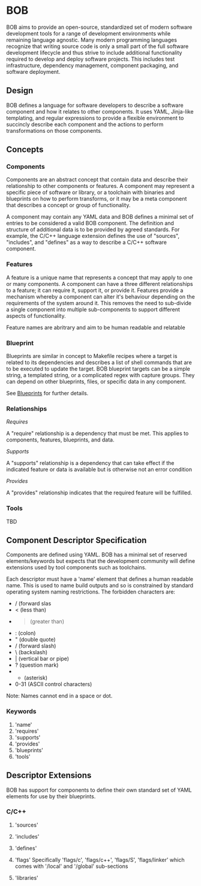 # BOB

BOB aims to provide an open-source, standardized set of modern software development tools for a range of development environments while remaining language agnostic.
Many modern programming languages recognize that writing source code is only a small part of the full software development lifecycle and thus strive to include additional functionality required to develop and deploy software projects. This includes test infrastructure, dependency management, component packaging, and software deployment.

## Design
BOB defines a language for software developers to describe a software component and how it relates to other components.
It uses YAML, Jinja-like templating, and regular expressions to provide a flexible environment to succincly describe each component and the actions to perform transformations on those components.

## Concepts
### Components
Components are an abstract concept that contain data and describe their relationship to other components or features.
A component may represent a specific piece of software or library, or a toolchain with binaries and blueprints on how to perform transforms, or it may be a meta component that describes a concept or group of functionality.

A component may contain any YAML data and BOB defines a minimal set of entries to be considered a valid BOB component.
The definition and structure of additional data is to be provided by agreed standards. For example, the C/C++ language extension defines the use of "sources", "includes", and "defines" as a way to describe a C/C++ software component.

### Features
A feature is a unique name that represents a concept that may apply to one or many components. A component can have a three different relationships to a feature; it can require it, support it, or provide it.
Features provide a mechanism whereby a component can alter it's behaviour depending on the requirements of the system around it. This removes the need to sub-divide a single component into multiple sub-components to support different aspects of functionality.

Feature names are abritrary and aim to be human readable and relatable

### Blueprint
Blueprints are similar in concept to Makefile recipes where a target is related to its dependencies and describes a list of shell commands that are to be executed to update the target.
BOB blueprint targets can be a simple string, a templated string, or a complicated regex with capture groups. They can depend on other blueprints, files, or specific data in any component.

See [Blueprints](docs/blueprints.md) for further details.

### Relationships
*Requires*

A "require" relationship is a dependency that must be met. This applies to components, features, blueprints, and data.

*Supports*

A "supports" relationship is a dependency that can take effect if the indicated feature or data is available but is otherwise not an error condition

*Provides*

A "provides" relationship indicates that the required feature will be fulfilled.

### Tools
TBD

## Component Descriptor Specification
Components are defined using YAML. BOB has a minimal set of reserved elements/keywords but expects that the development community will define extensions used by tool components such as toolchains.

Each descriptor must have a 'name' element that defines a human readable name. This is used to name build outputs and so is constrained by standard operating system naming restrictions.
The forbidden characters are:

- / (forward slas
- < (less than)
- > (greater than)
- : (colon)
- " (double quote)
- / (forward slash)
- \ (backslash)
- | (vertical bar or pipe)
- ? (question mark)
- * (asterisk)
- 0-31 (ASCII control characters)

Note: Names cannot end in a space or dot.

### Keywords

1. 'name'
2. 'requires'
3. 'supports'
4. 'provides'
5. 'blueprints'
6. 'tools'

## Descriptor Extensions
BOB has support for components to define their own standard set of YAML elements for use by their blueprints.

### C/C++

1. 'sources'

2. 'includes'

3. 'defines'

4. 'flags'
Specifically 'flags/c', 'flags/c++', 'flags/S', 'flags/linker' which comes with '/local' and '/global' sub-sections

5. 'libraries'